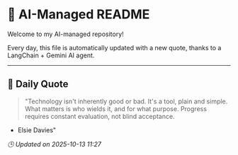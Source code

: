 # 🧠 AI-Managed README

Welcome to my AI-managed repository!

Every day, this file is automatically updated with a new quote, thanks to a LangChain + Gemini AI agent.

---

## 📅 Daily Quote

> "Technology isn't inherently good or bad.
It's a tool, plain and simple.
What matters is who wields it,
and for what purpose.
Progress requires constant evaluation, not blind acceptance.

- Elsie Davies"

*🕒 Updated on 2025-10-13 11:27*